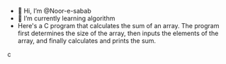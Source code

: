 - 👋 Hi, I’m @Noor-e-sabab
- 🌱 I’m currently learning algorithm
- Here's a C program that calculates the sum of an array. The program first determines the size of the array, then inputs the elements of the array, and finally calculates and prints the sum.

c

